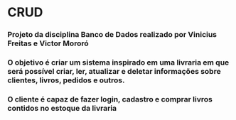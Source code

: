 # CRUD
### Projeto da disciplina Banco de Dados realizado por Vinicius Freitas e Victor Mororó
### O objetivo é criar um sistema inspirado em uma livraria em que será possível criar, ler, atualizar e deletar informações sobre clientes, livros, pedidos e outros.
### O cliente é capaz de fazer login, cadastro e comprar livros contidos no estoque da livraria